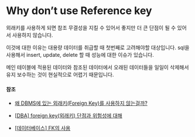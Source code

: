 # Why don’t use Reference key



외래키를 사용하게 되면 참조 무결성을 지킬 수 있어서 좋지만 더 큰 단점이 될 수 있어서 사용하지 않습니다.

이것에 대한 이유는 대용량 데이터를 취급할 때 첫번째로 고려해야할 대상입니다. sql을 사용해서 insert, update, delete 할 때 성능에 대한 이슈가 있습니다.

메인 테이블에 적용된 데이터와 참조된 데이터에서 오래된 데이터들을 일일이 삭제해서 유지 보수하는 것이 현실적으로 어렵기 때문입니다.



#### 참조

- [왜 DBMS에 있는 외래키(Foreign Key)를 사용하지 않는걸까?](https://youngyoungsw2020.github.io/dbms/database/foreignkey/%EC%99%9C%EB%9E%98%ED%82%A4%20%EC%82%AC%EC%9A%A9%EC%95%88%ED%95%98%EB%8A%94%20%EC%9D%B4%EC%9C%A0/2020/05/20/db-foreignKey-not-used.html)

- [[DBA\] foreign key(외래키) 단점과 위험성에 대해](https://mozi.tistory.com/344)

- [[데이터베이스] FK의 사용](https://ncookie.tistory.com/71)

  

